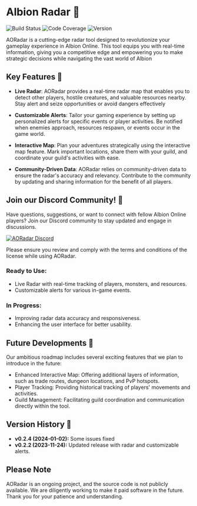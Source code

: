 # Albion Radar 🌟

![Build Status](https://img.shields.io/badge/build-passing-brightgreen.svg)
![Code Coverage](https://img.shields.io/badge/coverage-80%25-yellow.svg)
![Version](https://img.shields.io/badge/version-0.1.0-blue.svg)

AORadar is a cutting-edge radar tool designed to revolutionize your gameplay experience in Albion Online. This tool equips you with real-time information, giving you a competitive edge and empowering you to make strategic decisions while navigating the vast world of Albion


## Key Features 🚀

- **Live Radar**: AORadar provides a real-time radar map that enables you to detect other players, hostile creatures, and valuable resources nearby. Stay alert and seize opportunities or avoid dangers effectively

- **Customizable Alerts**: Tailor your gaming experience by setting up personalized alerts for specific events or player activities. Be notified when enemies approach, resources respawn, or events occur in the game world.

- **Interactive Map**: Plan your adventures strategically using the interactive map feature. Mark important locations, share them with your guild, and coordinate your guild's activities with ease.

- **Community-Driven Data**: AORadar relies on community-driven data to ensure the radar's accuracy and relevancy. Contribute to the community by updating and sharing information for the benefit of all players.



## Join our Discord Community! 🚀

Have questions, suggestions, or want to connect with fellow Albion Online players? Join our Discord community to stay updated and engage in discussions.

[![AORadar Discord](https://yourdomain.com/discord.png)](https://discord.gg/U8xB4zR6AS)


Please ensure you review and comply with the terms and conditions of the license while using AORadar.

### Ready to Use:

- Live Radar with real-time tracking of players, monsters, and resources.
- Customizable alerts for various in-game events.

### In Progress:

- Improving radar data accuracy and responsiveness.
- Enhancing the user interface for better usability.

## Future Developments 🔮

Our ambitious roadmap includes several exciting features that we plan to introduce in the future:

- Enhanced Interactive Map: Offering additional layers of information, such as trade routes, dungeon locations, and PvP hotspots.
- Player Tracking: Providing historical tracking of players' movements and activities.
- Guild Management: Facilitating guild coordination and communication directly within the tool.


## Version History 📜

- **v0.2.4 (2024-01-02):** Some issues fixed
- **v0.2.2 (2023-11-24):** Updated release with radar and customizable alerts.

## Please Note

AORadar is an ongoing project, and the source code is not publicly available. We are diligently working to make it paid software in the future. Thank you for your patience and understanding.
